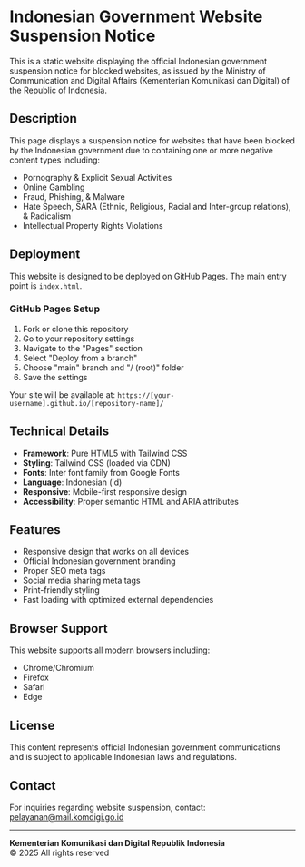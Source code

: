 # Indonesian Government Website Suspension Notice

This is a static website displaying the official Indonesian government suspension notice for blocked websites, as issued by the Ministry of Communication and Digital Affairs (Kementerian Komunikasi dan Digital) of the Republic of Indonesia.

## Description

This page displays a suspension notice for websites that have been blocked by the Indonesian government due to containing one or more negative content types including:

- Pornography & Explicit Sexual Activities
- Online Gambling
- Fraud, Phishing, & Malware
- Hate Speech, SARA (Ethnic, Religious, Racial and Inter-group relations), & Radicalism
- Intellectual Property Rights Violations

## Deployment

This website is designed to be deployed on GitHub Pages. The main entry point is `index.html`.

### GitHub Pages Setup

1. Fork or clone this repository
2. Go to your repository settings
3. Navigate to the "Pages" section
4. Select "Deploy from a branch"
5. Choose "main" branch and "/ (root)" folder
6. Save the settings

Your site will be available at: `https://[your-username].github.io/[repository-name]/`

## Technical Details

- **Framework**: Pure HTML5 with Tailwind CSS
- **Styling**: Tailwind CSS (loaded via CDN)
- **Fonts**: Inter font family from Google Fonts
- **Language**: Indonesian (id)
- **Responsive**: Mobile-first responsive design
- **Accessibility**: Proper semantic HTML and ARIA attributes

## Features

- Responsive design that works on all devices
- Official Indonesian government branding
- Proper SEO meta tags
- Social media sharing meta tags
- Print-friendly styling
- Fast loading with optimized external dependencies

## Browser Support

This website supports all modern browsers including:
- Chrome/Chromium
- Firefox
- Safari
- Edge

## License

This content represents official Indonesian government communications and is subject to applicable Indonesian laws and regulations.

## Contact

For inquiries regarding website suspension, contact: pelayanan@mail.komdigi.go.id

---

**Kementerian Komunikasi dan Digital Republik Indonesia**  
© 2025 All rights reserved
